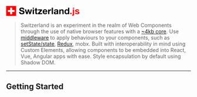 <img src="media/logo.png" alt="Switzerland" width="200" />

> Switzerland is an experiment in the realm of Web Components through the use of native browser features with a [~4kb core](https://github.com/Wildhoney/Switzerland/blob/master/src/switzerland.js). Use [middleware](https://github.com/Wildhoney/Switzerland/tree/master/src/middleware) to apply behaviours to your components, such as [setState/state](https://github.com/Wildhoney/Switzerland/blob/master/src/middleware/state.js), [Redux](https://github.com/Wildhoney/Switzerland/blob/master/src/middleware/redux.js), mobx. Built with interoperability in mind using Custom Elements, allowing components to be embedded into React, Vue, Angular apps with ease. Style encapsulation by default using Shadow DOM.

---

## Getting Started